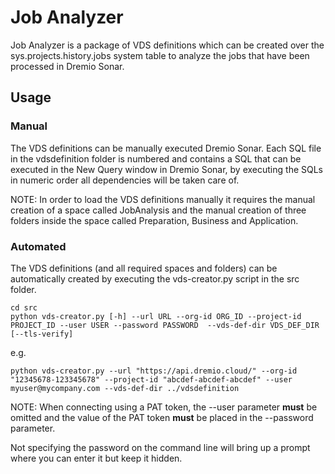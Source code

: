 # Job Analyzer
Job Analyzer is a package of VDS definitions which can be created over the sys.projects.history.jobs system table to analyze the jobs that have been processed in Dremio Sonar.

## Usage

### Manual
The VDS definitions can be manually executed Dremio Sonar. Each SQL file in the vdsdefinition folder is numbered and contains a SQL that can be executed in the New Query window in Dremio Sonar, by executing the SQLs in numeric order all dependencies will be taken care of.

NOTE: In order to load the VDS definitions manually it requires the manual creation of a space called JobAnalysis and the manual creation of three folders inside the space called Preparation, Business and Application.

### Automated
The VDS definitions (and all required spaces and folders) can be automatically created by executing the vds-creator.py script in the src folder.

```
cd src
python vds-creator.py [-h] --url URL --org-id ORG_ID --project-id PROJECT_ID --user USER --password PASSWORD  --vds-def-dir VDS_DEF_DIR [--tls-verify]
```

e.g. 
```
python vds-creator.py --url "https://api.dremio.cloud/" --org-id "12345678-123345678" --project-id "abcdef-abcdef-abcdef" --user myuser@mycompany.com --vds-def-dir ../vdsdefinition
```

NOTE: When connecting using a PAT token, the --user parameter **must** be omitted and the value of the PAT token **must** be placed in the --password parameter.

Not specifying the password on the command line will bring up a prompt where you can enter it but keep it hidden.

